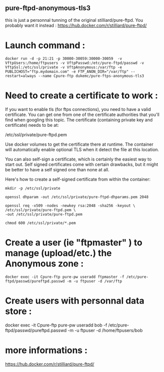 ## pure-ftpd-anonymous-tls3

this is just a personnal tunning of the original stilliard/pure-ftpd. You probably want it instead : 
https://hub.docker.com/r/stilliard/pure-ftpd/

# Launch command :

    docker run -d -p 21:21 -p 30000-30059:30000-30059  -v VftpUsers:/home/ftpusers -v VftpPasswd:/etc/pure-ftpd/passwd -v VftpSsl:/etc/ssl/private -v VftpAnonymous:/var/ftp -e PUBLICHOST="ftp.mydomain.com" -e FTP_ANON_DIR="/var/ftp" --restart=always --name Cpure-ftp dukemc/pure-ftps-anonymous-tls3

# Need to create a certificate to work :

If you want to enable tls (for ftps connections), you need to have a valid
certificate. You can get one from one of the certificate authorities that you'll
find when googling this topic. The certificate (containing private key and
certificate) needs to be at:

/etc/ssl/private/pure-ftpd.pem

Use docker volumes to get the certificate there at runtime. The container will
automatically enable optional TLS when it detect the file at this location.

You can also self-sign a certificate, which is certainly the easiest way to
start out. Self signed certificates come with certain drawbacks, but it might
be better to have a self signed one than none at all.

Here's how to create a self-signed certificate from within the container:

    mkdir -p /etc/ssl/private

    openssl dhparam -out /etc/ssl/private/pure-ftpd-dhparams.pem 2048

    openssl req -x509 -nodes -newkey rsa:2048 -sha256 -keyout \
    /etc/ssl/private/pure-ftpd.pem \
    -out /etc/ssl/private/pure-ftpd.pem

    chmod 600 /etc/ssl/private/*.pem


# Create a user (ie "ftpmaster" ) to manage (upload/etc.) the Anonymous zone :


    docker exec -it Cpure-ftp pure-pw useradd ftpmaster -f /etc/pure-ftpd/passwd/pureftpd.passwd -m -u ftpuser -d /var/ftp

# Create users with personnal data store :

   docker exec -it Cpure-ftp pure-pw useradd bob -f /etc/pure-ftpd/passwd/pureftpd.passwd -m -u ftpuser -d /home/ftpusers/bob

# more informations :

https://hub.docker.com/r/stilliard/pure-ftpd/